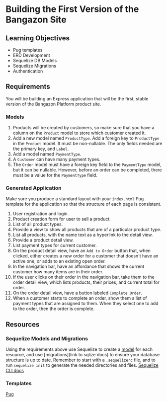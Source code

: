 # Building the First Version of the Bangazon Site

## Learning Objectives

* Pug templates
* ERD Development
* Sequelize DB Models
* Sequelize Migrations
* Authentication

## Requirements

You will be building an Express application that will be the first, stable version of the Bangazon Platform product site.

### Models

1. Products will be created by customers, so make sure that you have a column on the `Product` model to store which customer created it.
1. Add a new model named `ProductType`. Add a foreign key to `ProductType` in the `Product` model. It must be non-nullable. The only fields needed are the primary key, and `Label`.
1. Add a model named `PaymentType`.
1. A `Customer` can have many payment types.
1. The `Order` model must have a foreign key field to the `PaymentType` model, but it can be nullable. However, before an order can be completed, there must be a value for the `PaymentType` field.

### Generated Application
Make sure you produce a standard layout with your `index.html` Pug template for the application so that the structure of each page is consistent.

1. User registration and login.
1. Product creation form for user to sell a product.
1. List of all product types.
1. Provide a view to show all products that are of a particular product type.
1. List all products, with the name text as a hyperlink to the detail view.
1. Provide a product detail view.
1. List payment types for current customer.
1. On the product detail view, have an `Add to Order` button that, when clicked, either creates a new order for a customer that doesn't have an active one, or adds to an existing open order.
1. In the navigation bar, have an affordance that shows the current customer how many items are in their order.
1. If the user clicks on their order in the navigation bar, take them to the order detail view, which lists products, their prices, and current total for order.
1. On the order detail view, have a button labeled `Complete Order`.
1. When a customer starts to complete an order, show them a list of payment types that are assigned to them. When they select one to add to the order, then the order is complete.

## Resources

### Sequelize Models and Migrations
Using the requirements above use Sequelize to create a [model](http://docs.sequelizejs.com/manual/tutorial/models-definition.html) for each resource, and use [migrations](link to sqlize docs) to ensure your database structure is up to date. Remember to start with a `.sequelizerc` file, and to run `sequelize init` to generate the needed directories and files.
[Sequelize CLI docs](https://github.com/sequelize/cli)

### Templates

[Pug](https://pugjs.org/api/getting-started.html)
